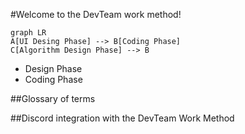 #Welcome to the DevTeam work method!
```mermaid
graph LR
A[UI Desing Phase] --> B[Coding Phase]
C[Algorithm Design Phase] --> B
```
- Design Phase
- Coding Phase

##Glossary of terms

##Discord integration with the DevTeam Work Method
